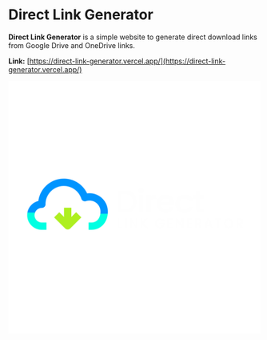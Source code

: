 # Direct Link Generator

**Direct Link Generator** is a simple website to generate direct download links from Google Drive and OneDrive links.

**Link:** [https://direct-link-generator.vercel.app/](https://direct-link-generator.vercel.app/)

![](./DirectLinkGenerator.png)

